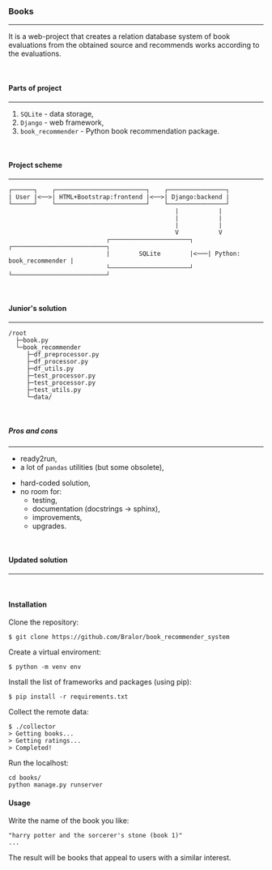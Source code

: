 ### Books

---

It is a web-project that creates a relation database system of book evaluations
from the obtained source and recommends works according to the evaluations.

<br>

#### Parts of project

---

1. `SQLite` - data storage,
2. `Django` - web framework,
3. `book_recommender` - Python book recommendation package.

<br>

#### Project scheme

---

```
┌──────┐    ┌─────────────────────────┐    ┌────────────────┐
| User |<──>| HTML+Bootstrap:frontend |<──>| Django:backend |
└──────┘    └─────────────────────────┘    └────────────────┘
                                              |           |
                                              |           |
                                              |           |
                                              V           V
                           ┌──────────────────────┐    ┌──────────────────────────┐
                           |        SQLite        |<───| Python: book_recommender |
                           └──────────────────────┘    └──────────────────────────┘
```

<br>

#### Junior's solution

---

```
/root
  ├─book.py
  └─book_recommender
     ├─df_preprocessor.py
     ├─df_processor.py
     ├─df_utils.py
     ├─test_processor.py
     ├─test_processor.py
     ├─test_utils.py
     └─data/
```

<br>

##### Pros and cons

---

+ ready2run,
+ a lot of `pandas` utilities (but some obsolete),
- hard-coded solution,
- no room for:
    - testing,
    - documentation (docstrings -> sphinx),
    - improvements,
    - upgrades.

<br>

#### Updated solution

---


<br>

#### Installation

Clone the repository:
```
$ git clone https://github.com/Bralor/book_recommender_system
```

Create a virtual enviroment:
```
$ python -m venv env
```

Install the list of frameworks and packages (using pip):
```
$ pip install -r requirements.txt
```

Collect the remote data:
```
$ ./collector
> Getting books...
> Getting ratings...
> Completed!
```

Run the localhost:
```
cd books/
python manage.py runserver
```

#### Usage
Write the name of the book you like:
```
"harry potter and the sorcerer's stone (book 1)"
...
```

The result will be books that appeal to users with a similar interest.
